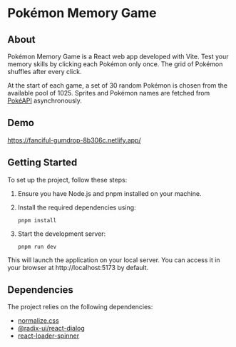 # Pokémon Memory Game

## About

Pokémon Memory Game is a React web app developed with Vite. Test your memory skills by clicking
each Pokémon only once. The grid of Pokémon shuffles after every click.

At the start of each game, a set of 30 random Pokémon is chosen from the available pool of 1025.
Sprites and Pokémon names are fetched from [PokéAPI](https://pokeapi.co/) asynchronously.

## Demo

https://fanciful-gumdrop-8b306c.netlify.app/

## Getting Started

To set up the project, follow these steps:

1. Ensure you have Node.js and pnpm installed on your machine.

1. Install the required dependencies using:

   `pnpm install`

1. Start the development server:

   `pnpm run dev`

This will launch the application on your local server. You can access it in your browser at http://localhost:5173 by default.

## Dependencies

The project relies on the following dependencies:

- [normalize.css](https://www.npmjs.com/package/normalize.css)
- [@radix-ui/react-dialog](https://www.npmjs.com/package/@radix-ui/react-dialog)
- [react-loader-spinner](https://www.npmjs.com/package/react-loader-spinner)
